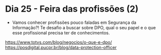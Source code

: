 # Dia 25 - Feira das profissões (2)

- Vamos conhecer profissões pouco faladas em Segurança da Informação?! Te desafio a buscar sobre DPO, qual o seu papel e o que esse profissional precisa ter de conhecimentos.

https://www.totvs.com/blog/negocios/o-que-e-dpo/
https://posdigital.pucpr.br/blog/data-protection-officer